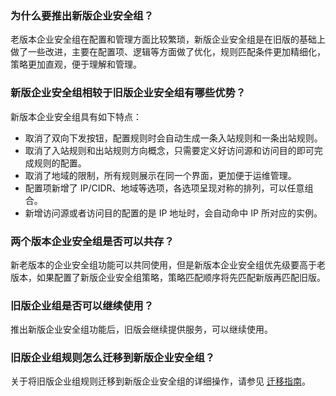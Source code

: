 
### 为什么要推出新版企业安全组？
老版本企业安全组在配置和管理方面比较繁琐，新版企业安全组是在旧版的基础上做了一些改进，主要在配置项、逻辑等方面做了优化，规则匹配条件更加精细化，策略更加直观，便于理解和管理。

### 新版企业安全组相较于旧版企业安全组有哪些优势？
新版本企业安全组具有如下特点：
- 取消了双向下发按钮，配置规则时会自动生成一条入站规则和一条出站规则。
- 取消了入站规则和出站规则方向概念，只需要定义好访问源和访问目的即可完成规则的配置。
- 取消了地域的限制，所有规则展示在同一个界面，更加便于运维管理。
- 配置项新增了 IP/CIDR、地域等选项，各选项呈现对称的排列，可以任意组合。
- 新增访问源或者访问目的配置的是 IP 地址时，会自动命中 IP 所对应的实例。

### 两个版本企业安全组是否可以共存？
新老版本的企业安全组功能可以共同使用，但是新版本企业安全组优先级要高于老版本，如果配置了新版企业安全组策略，策略匹配顺序将先匹配新版再匹配旧版。

### 旧版企业组是否可以继续使用？
推出新版企业安全组功能后，旧版会继续提供服务，可以继续使用。

### 旧版企业组规则怎么迁移到新版企业安全组？
关于将旧版企业组规则迁移到新版企业安全组的详细操作，请参见 [迁移指南](https://cloud.tencent.com/document/product/1132/65847)。
